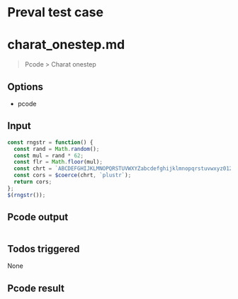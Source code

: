 # Preval test case

# charat_onestep.md

> Pcode > Charat onestep

## Options

- pcode

## Input

`````js filename=intro
const rngstr = function() {
  const rand = Math.random();
  const mul = rand * 62;
  const flr = Math.floor(mul);
  const chrt = `ABCDEFGHIJKLMNOPQRSTUVWXYZabcdefghijklmnopqrstuvwxyz0123456789`.charAt(flr);
  const cors = $coerce(chrt, `plustr`);
  return cors;
};
$(rngstr());
`````


## Pcode output


`````fileintro

`````




## Todos triggered


None


## Pcode result
